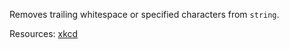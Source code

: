Removes trailing whitespace or specified characters from <code>string</code>.
    
Resources: [xkcd](https://xkcd.com/1171/)
